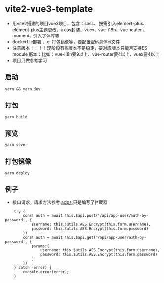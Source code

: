 # vite2-vue3-template
- 用vite2搭建的项目vue3项目，包含：sass、 按需引入element-plus、 element-plus主题更改、axios封装、vuex、vue-i18n、vue-router 、moment、引入字体库等
- dockerfile部署 、ci 打包镜像等，要配置密码具体ci文件
- 注意版本！！！！现阶段有些版本不是稳定，要对应版本只能用支持ES module 版本：比如：vue-i18n要9以上、vue-router要4以上、vuex要4以上
- 项目只做参考学习

## 启动
```
yarn && yarn dev
```

## 打包
```
yarn build
```
## 预览
```
yarn sever
```
## 打包镜像
```
yarn deploy
```

## 例子

- 接口请求，请求方法参考 [axios](https://github.com/axios/axios),只是编写了拦截器 
```
    try {
        const auth = await this.$api.post('/api/app-user/auth-by-password', {
            username: this.$utils.AES.Encrypt(this.form.username),
            password: this.$utils.AES.Encrypt(this.form.password)
        })
        const auth = await this.$api.get('/api/app-user/auth-by-password', {
            params:{
                username: this.$utils.AES.Encrypt(this.form.username),
                password: this.$utils.AES.Encrypt(this.form.password)
            }
        })
    } catch (error) {
        console.error(error);
    }
```